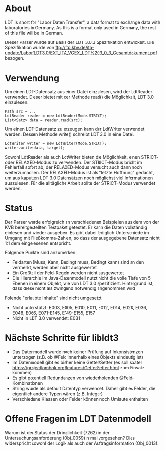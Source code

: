 # About

LDT is short for "Labor Daten Transfer", a data format to exchange data with laboratories in Germany. As this is a format only used in Germany, the rest of this file will be in German.

Dieser Parser wurde auf Basis der LDT 3.0.3 Spezifikation entwickelt. Die Spezifikation wurde von <ftp://ftp.kbv.de/ita-update/Labor/LDT3.0/EXT_ITA_VGEX_LDT%203_0_3_Gesamtdokument.pdf> bezogen.

# Verwendung

Um einen LDT-Datensatz aus einer Datei einzulesen, wird der LdtReader verwendet. Dieser bietet mit der Methode read() die Möglichkeit, LDT 3.0 einzulesen.

	Path src = ...
	LdtReader reader = new LdtReader(Mode.STRICT);
	List<Satz> data = reader.read(src);

Um einen LDT-Datensatz zu erzeugen kann der LdtWriter verwendet werden. Dessen Methode write() schreibt LDT 3.0 in eine Datei.

	LdtWriter writer = new LdtWriter(Mode.STRICT);
	writer.write(data, target);

Sowohl LdtReader als auch LdtWriter bieten die Möglichkeit, einen STRICT- oder RELAXED-Modus zu verwenden. Der STRICT-Modus bricht im Fehlerfall sofort ab, der RELAXED-Modus versucht auch dann noch weiterzumachen. Der RELAXED-Modus ist als "letzte Hoffnung" gedacht, um aus kaputten LDT 3.0 Datensätzen noch möglichst viel Informationen auszulesen. Für die alltägliche Arbeit sollte der STRICT-Modus verwendet werden.

# Status

Der Parser wurde erfolgreich an verschiedenen Beispielen aus dem von der KVB bereitgestellten Testpaket getestet. Er kann die Daten vollständig einlesen und wieder ausgeben. Es gibt dabei lediglich Unterschiede im Umgang mit Fließkomma-Zahlen, so dass der ausgegebene Datensatz nicht 1:1 dem eingelesenen entspricht.

Folgende Punkte sind anzumerken:
- Feldarten (Muss, Kann, Bedingt muss, Bedingt kann) sind an den vermerkt, werden aber nicht ausgewertet
- Ein Großteil der Feld-Regeln werden nicht ausgewertet
- Die Hierarchie im Java-Datenmodell nutzt nicht die volle Tiefe von 5 Ebenen in einem Objekt, wie von LDT 3.0 spezifiziert. Hintergrund ist, dass diese nicht als zwingend notwendig angenommen wird

Folende "erlaubte Inhalte" sind nicht umgesetzt
- Nicht unterstützt: E003, E005, E010, E011, E012, E014, E028, E036, E048, E066, E071-E145, E149-E155, E157
- Nicht in LDT 3.0 verwendet: E031

# Nächste Schritte für libldt3

- Das Datenmodell wurde noch keiner Prüfung auf Inkonsistenzen unterzogen (z.B. ob @Feld innerhalb eines Objekts eindeutig ist)
- Im Datenmodell gibt es bisher keine Getter/Setter (es soll später https://projectlombok.org/features/GetterSetter.html zum Einsatz kommen)
- Es gibt potentiell Redundanzen von wiederholenden @Feld-Kombinationen
- String wurde als default Datentyp verwendet. Daher gibt es Felder, die eigentlich andere Typen wären (z.B. Integer)
- Verschiedene Klassen oder Felder können noch Umlaute enthalten

# Offene Fragen im LDT Datenmodell

Warum ist der Status der Dringlichkeit (7262) in der Untersuchungsanforderung (Obj\_0059) n mal vorgesehen? Dies widerspricht sowohl der Logik als auch der Auftragsinformation (Obj\_0013).